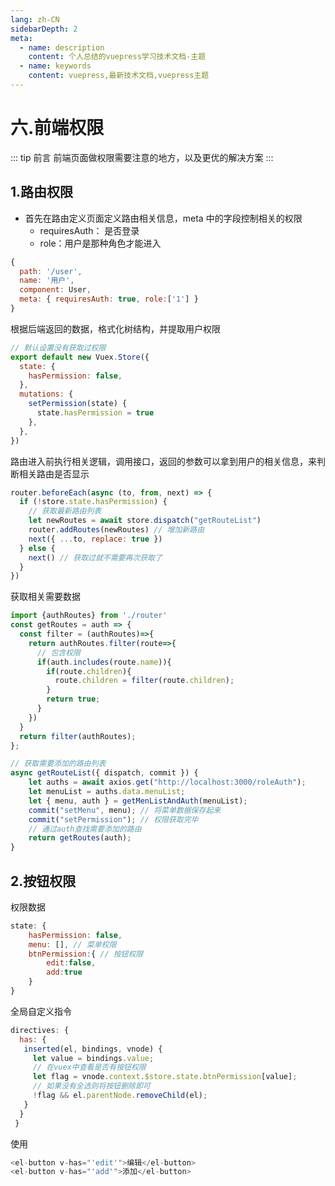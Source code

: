 ```yaml
---
lang: zh-CN
sidebarDepth: 2
meta:
  - name: description
    content: 个人总结的vuepress学习技术文档-主题
  - name: keywords
    content: vuepress,最新技术文档,vuepress主题
---
```


# 六.前端权限

::: tip 前言
前端页面做权限需要注意的地方，以及更优的解决方案
:::
## 1.路由权限

- 首先在路由定义页面定义路由相关信息，meta 中的字段控制相关的权限
  - requiresAuth： 是否登录
  - role：用户是那种角色才能进入

```js
{
  path: '/user',
  name: '用户',
  component: User,
  meta: { requiresAuth: true, role:['1'] }
}
```

根据后端返回的数据，格式化树结构，并提取用户权限

```js
// 默认设置没有获取过权限
export default new Vuex.Store({
  state: {
    hasPermission: false,
  },
  mutations: {
    setPermission(state) {
      state.hasPermission = true
    },
  },
})
```

路由进入前执行相关逻辑，调用接口，返回的参数可以拿到用户的相关信息，来判断相关路由是否显示

```js
router.beforeEach(async (to, from, next) => {
  if (!store.state.hasPermission) {
    // 获取最新路由列表
    let newRoutes = await store.dispatch("getRouteList")
    router.addRoutes(newRoutes) // 增加新路由
    next({ ...to, replace: true })
  } else {
    next() // 获取过就不需要再次获取了
  }
})
```

获取相关需要数据

```js
import {authRoutes} from './router'
const getRoutes = auth => {
  const filter = (authRoutes)=>{
    return authRoutes.filter(route=>{
      // 包含权限
      if(auth.includes(route.name)){
        if(route.children){
          route.children = filter(route.children);
        }
        return true;
      }
    })
  }
  return filter(authRoutes);
};

// 获取需要添加的路由列表
async getRouteList({ dispatch, commit }) {
    let auths = await axios.get("http://localhost:3000/roleAuth");
    let menuList = auths.data.menuList;
    let { menu, auth } = getMenListAndAuth(menuList);
    commit("setMenu", menu); // 将菜单数据保存起来
    commit("setPermission"); // 权限获取完毕
    // 通过auth查找需要添加的路由
    return getRoutes(auth);
}
```

## 2.按钮权限

权限数据

```js
state: {
    hasPermission: false,
    menu: [], // 菜单权限
    btnPermission:{ // 按钮权限
        edit:false,
        add:true
    }
}
```

全局自定义指令

```js
directives: {
  has: {
   inserted(el, bindings, vnode) {
     let value = bindings.value;
     // 在vuex中查看是否有按钮权限
     let flag = vnode.context.$store.state.btnPermission[value];
     // 如果没有全选则将按钮删除即可
     !flag && el.parentNode.removeChild(el);
   }
  }
 }
```

使用

```js
<el-button v-has="'edit'">编辑</el-button>
<el-button v-has="'add'">添加</el-button>
```
